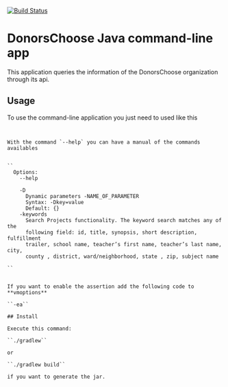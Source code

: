 [![Build Status](https://travis-ci.org/andreperegrina/donorschoose.svg?branch=master)](https://travis-ci.org/andreperegrina/donorschoose)

# DonorsChoose Java command-line app

This application queries the information of the DonorsChoose organization through its api.


## Usage

To use the command-line application you just need to used like this

````


With the command `--help` you can have a manual of the commands availables


``
  Options:
    --help

    -D
      Dynamic parameters -NAME_OF_PARAMETER
      Syntax: -Dkey=value
      Default: {}
    -keywords
      Search Projects functionality. The keyword search matches any of the 
      following field: id, title, synopsis, short description, fulfillment 
      trailer, school name, teacher’s first name, teacher’s last name, city, 
      county , district, ward/neighborhood, state , zip, subject name

``


If you want to enable the assertion add the following code to **vmoptions**

``-ea``

## Install

Execute this command:

``./gradlew``

or

``./gradlew build``

if you want to generate the jar.